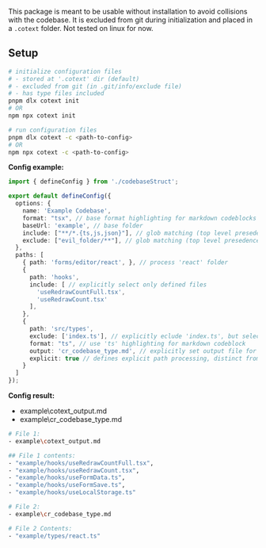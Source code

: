 This package is meant to be usable without installation to avoid collisions with the codebase.
It is excluded from git during initialization and placed in a `.cotext` folder.
Not tested on linux for now.

## Setup
```sh
# initialize configuration files
# - stored at '.cotext' dir (default)
# - excluded from git (in .git/info/exclude file)
# - has type files included
pnpm dlx cotext init
# OR
npm npx cotext init

# run configuration files
pnpm dlx cotext -c <path-to-config>
# OR
npm npx cotext -c <path-to-config>
```

**Config example:**
```ts
import { defineConfig } from './codebaseStruct';

export default defineConfig({
  options: {
    name: 'Example Codebase',
    format: "tsx", // base format highlighting for markdown codeblocks
    baseUrl: 'example', // base folder
    include: ["**/*.{ts,js,json}"], // glob matching (top level presedence)
    exclude: ["evil_folder/**"], // glob matching (top level presedence)
  },
  paths: [
    { path: 'forms/editor/react', }, // process 'react' folder
    {
      path: 'hooks',
      include: [ // explicitly select only defined files
        'useRedrawCountFull.tsx',
        'useRedrawCount.tsx'
      ],
    },
    { 
      path: 'src/types',
      exclude: ['index.ts'], // explicitly eclude 'index.ts', but select everything else
      format: "ts", // use 'ts' highlighting for markdown codeblock
      output: 'cr_codebase_type.md', // explicitly set output file for this path
      explicit: true // defines explicit path processing, distinct from global aggregation to a single file.
    }
  ]
});
```

**Config result:**
- example\cotext_output.md
- example\cr_codebase_type.md
```sh
# File 1:
- example\cotext_output.md

## File 1 contents:
- "example/hooks/useRedrawCountFull.tsx",
- "example/hooks/useRedrawCount.tsx",
- "example/hooks/useFormData.ts",
- "example/hooks/useFormSave.ts",
- "example/hooks/useLocalStorage.ts"

# File 2:
- example\cr_codebase_type.md

# File 2 Contents:
- "example/types/react.ts"
```
